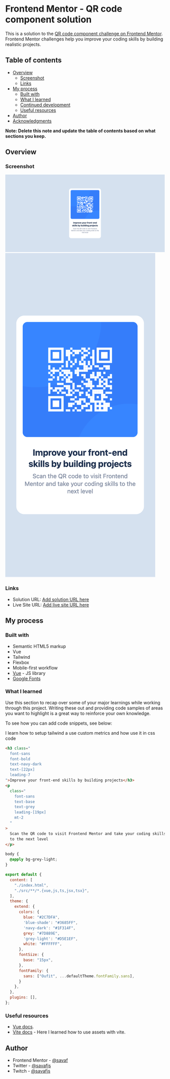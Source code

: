 # Frontend Mentor - QR code component solution

This is a solution to the [QR code component challenge on Frontend Mentor](https://www.frontendmentor.io/challenges/qr-code-component-iux_sIO_H). Frontend Mentor challenges help you improve your coding skills by building realistic projects. 

## Table of contents

- [Overview](#overview)
  - [Screenshot](#screenshot)
  - [Links](#links)
- [My process](#my-process)
  - [Built with](#built-with)
  - [What I learned](#what-i-learned)
  - [Continued development](#continued-development)
  - [Useful resources](#useful-resources)
- [Author](#author)
- [Acknowledgments](#acknowledgments)

**Note: Delete this note and update the table of contents based on what sections you keep.**

## Overview

### Screenshot

![Screenshot Desktop](./screenshots/screen-desktop.png)
![Screenshot Mobile](./screenshots/screen-mobile.png)

### Links

- Solution URL: [Add solution URL here](https://your-solution-url.com)
- Live Site URL: [Add live site URL here](https://your-live-site-url.com)

## My process

### Built with

- Semantic HTML5 markup
- Vue
- Tailwind
- Flexbox
- Mobile-first workflow
- [Vue](https://vuejs.org/) - JS library
- [Google Fonts](https://fonts.google.com/)

### What I learned

Use this section to recap over some of your major learnings while working through this project. Writing these out and providing code samples of areas you want to highlight is a great way to reinforce your own knowledge.

To see how you can add code snippets, see below:

I learn how to setup tailwind a use custom metrics and how use it in css code

```html
<h3 class="
  font-sans
  font-bold
  text-navy-dark
  text-[22px]
  leading-7
">Improve your front-end skills by building projects</h3>
<p
  class="
    font-sans
    text-base
    text-grey
    leading-[19px]
    mt-2
  "
>
  Scan the QR code to visit Frontend Mentor and take your coding skills
  to the next level
</p>
```
```css
body {
  @apply bg-grey-light;
}
```
```js
export default {
  content: [
    "./index.html",
    "./src/**/*.{vue,js,ts,jsx,tsx}",
  ],
  theme: {
    extend: {
      colors: {
        blue: "#2C7DFA",
        'blue-shade': "#3685FF",
        'navy-dark': "#1F314F",
        grey: "#7D889E",
        'grey-light': "#D5E1EF",
        white: "#FFFFFF",
      },
      fontSize: {
        base: "15px",
      },
      fontFamily: {
        sans: ["Oufit", ...defaultTheme.fontFamily.sans],
      }
    },
  },
  plugins: [],
};
```
### Useful resources

- [Vue docs](https://vuejs.org/guide/introduction.html).
- [Vite docs](https://vitejs.dev/guide/assets.html) - Here I learned how to use assets with vite.

## Author

- Frontend Mentor - [@savaf](https://www.frontendmentor.io/profile/savaf)
- Twitter - [@savafjs](https://www.twitter.com/savafjs)
- Twitch - [@savafjs](https://www.twitch.tv/savafjs)
